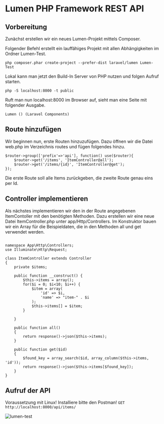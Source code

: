 # Lumen PHP Framework REST API

## Vorbereitung

Zunächst erstellen wir ein neues Lumen-Projekt mittels Composer.

Folgender Befehl erstellt ein lauffähiges Projekt mit allen Abhängigkeiten im Ordner Lumen-Test.

```php composer.phar create-project --prefer-dist laravel/lumen Lumen-Test```

Lokal kann man jetzt den Build-In Server von PHP nutzen und folgen Aufruf starten.

```php -S localhost:8000 -t public```

Ruft man nun localhost:8000 im Browser auf, sieht man eine Seite mit folgender Ausgabe.

```Lumen () (Laravel Components)```

## Route hinzufügen

Wir beginnen nun, erste Routen hinzuzufügen. Dazu öffnen wir die Datei web.php im Verzeichnis routes und fügen folgendes hinzu.

```
$router->group(['prefix'=>'api'], function() use($router){
    $router->get('/items', 'ItemController@all');
    $router->get('/items/{id}', 'ItemController@get');
});
```

Die erste Route soll alle Items zurückgeben, die zweite Route genau eins per Id.

## Controller implementieren

Als nächstes implementieren wir den in der Route angegebenen ItemContoller mit den benötigten Methoden. Dazu erstellen wir eine neue Datei ItemController.php unter app/Http/Controllers.
Im Konstruktor bauen wir ein Array für die Beispieldaten, die in den Methoden all und get verwendet werden.
```<?php

namespace App\Http\Controllers;
use Illuminate\Http\Request;
 
class ItemController extends Controller
{
    private $items;
 
    public function __construct() {
        $this->items = array();
        for($i = 0; $i<10; $i++) {
            $item = array(
                'id' => $i,
                'name' => "item-" . $i
            );
            $this->items[] = $item;
        }
         
    }
 
    public function all()
    {
        return response()->json($this->items);
    }
     
    public function get($id)
    {
        $found_key = array_search($id, array_column($this->items, 'id'));
        return response()->json($this->items[$found_key]);
    }
}
```

## Aufruf der API

Voraussetzung mit Linux! Installiere bitte den Postman!
`GET http://localhost:8000/api/items/`

![lumen-test](https://user-images.githubusercontent.com/70861205/118483446-4df50980-b716-11eb-950f-10afd271a1db.png)

